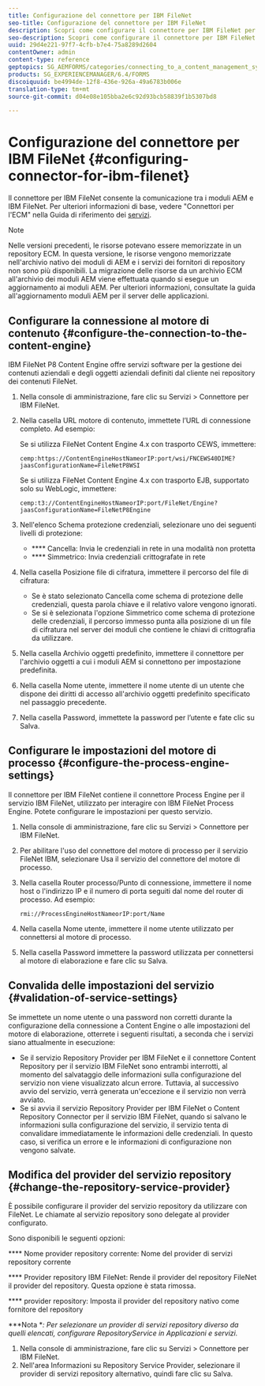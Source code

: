 ```yaml
---
title: Configurazione del connettore per IBM FileNet
seo-title: Configurazione del connettore per IBM FileNet
description: Scopri come configurare il connettore per IBM FileNet per abilitare la comunicazione tra i moduli AEM e IBM FileNet.
seo-description: Scopri come configurare il connettore per IBM FileNet per abilitare la comunicazione tra i moduli AEM e IBM FileNet.
uuid: 29d4e221-97f7-4cfb-b7e4-75a8289d2604
contentOwner: admin
content-type: reference
geptopics: SG_AEMFORMS/categories/connecting_to_a_content_management_system
products: SG_EXPERIENCEMANAGER/6.4/FORMS
discoiquuid: be4994de-12f8-436e-926a-49a6783b006e
translation-type: tm+mt
source-git-commit: d04e08e105bba2e6c92d93bcb58839f1b5307bd8

---
```



# Configurazione del connettore per IBM FileNet {#configuring-connector-for-ibm-filenet}

Il connettore per IBM FileNet consente la comunicazione tra i moduli AEM e IBM FileNet. Per ulteriori informazioni di base, vedere &quot;Connettori per l&#39;ECM&quot; nella Guida di riferimento dei [servizi](https://www.adobe.com/go/learn_aemforms_services_63).

>[!NOTE]
>
>Nelle versioni precedenti, le risorse potevano essere memorizzate in un repository ECM. In questa versione, le risorse vengono memorizzate nell&#39;archivio nativo dei moduli di AEM e i servizi dei fornitori di repository non sono più disponibili. La migrazione delle risorse da un archivio ECM all&#39;archivio dei moduli AEM viene effettuata quando si esegue un aggiornamento ai moduli AEM. Per ulteriori informazioni, consultate la guida all&#39;aggiornamento moduli AEM per il server delle applicazioni.

## Configurare la connessione al motore di contenuto {#configure-the-connection-to-the-content-engine}

IBM FileNet P8 Content Engine offre servizi software per la gestione dei contenuti aziendali e degli oggetti aziendali definiti dal cliente nei repository dei contenuti FileNet.

1. Nella console di amministrazione, fare clic su Servizi > Connettore per IBM FileNet.
1. Nella casella URL motore di contenuto, immettete l’URL di connessione completo. Ad esempio:

   Se si utilizza FileNet Content Engine 4.x con trasporto CEWS, immettere:

   `cemp:https://ContentEngineHostNameorIP:port/wsi/FNCEWS40DIME?jaasConfigurationName=FileNetP8WSI`

   Se si utilizza FileNet Content Engine 4.x con trasporto EJB, supportato solo su WebLogic, immettere:

   `cemp:t3://ContentEngineHostNameorIP:port/FileNet/Engine?jaasConfigurationName=FileNetP8Engine`

1. Nell&#39;elenco Schema protezione credenziali, selezionare uno dei seguenti livelli di protezione:

   * **** Cancella: Invia le credenziali in rete in una modalità non protetta
   * **** Simmetrico: Invia credenziali crittografate in rete

1. Nella casella Posizione file di cifratura, immettere il percorso del file di cifratura:

   * Se è stato selezionato Cancella come schema di protezione delle credenziali, questa parola chiave e il relativo valore vengono ignorati.
   * Se si è selezionata l&#39;opzione Simmetrico come schema di protezione delle credenziali, il percorso immesso punta alla posizione di un file di cifratura nel server dei moduli che contiene le chiavi di crittografia da utilizzare.

1. Nella casella Archivio oggetti predefinito, immettere il connettore per l&#39;archivio oggetti a cui i moduli AEM si connettono per impostazione predefinita.
1. Nella casella Nome utente, immettere il nome utente di un utente che dispone dei diritti di accesso all&#39;archivio oggetti predefinito specificato nel passaggio precedente.
1. Nella casella Password, immettete la password per l’utente e fate clic su Salva.

## Configurare le impostazioni del motore di processo {#configure-the-process-engine-settings}

Il connettore per IBM FileNet contiene il connettore Process Engine per il servizio IBM FileNet, utilizzato per interagire con IBM FileNet Process Engine. Potete configurare le impostazioni per questo servizio.

1. Nella console di amministrazione, fare clic su Servizi > Connettore per IBM FileNet.
1. Per abilitare l&#39;uso del connettore del motore di processo per il servizio FileNet IBM, selezionare Usa il servizio del connettore del motore di processo.
1. Nella casella Router processo/Punto di connessione, immettere il nome host o l&#39;indirizzo IP e il numero di porta seguiti dal nome del router di processo. Ad esempio:

   `rmi://ProcessEngineHostNameorIP:port/Name`

1. Nella casella Nome utente, immettere il nome utente utilizzato per connettersi al motore di processo.
1. Nella casella Password immettere la password utilizzata per connettersi al motore di elaborazione e fare clic su Salva.

## Convalida delle impostazioni del servizio {#validation-of-service-settings}

Se immettete un nome utente o una password non corretti durante la configurazione della connessione a Content Engine o alle impostazioni del motore di elaborazione, otterrete i seguenti risultati, a seconda che i servizi siano attualmente in esecuzione:

* Se il servizio Repository Provider per IBM FileNet e il connettore Content Repository per il servizio IBM FileNet sono entrambi interrotti, al momento del salvataggio delle informazioni sulla configurazione del servizio non viene visualizzato alcun errore. Tuttavia, al successivo avvio del servizio, verrà generata un&#39;eccezione e il servizio non verrà avviato.
* Se si avvia il servizio Repository Provider per IBM FileNet o Content Repository Connector per il servizio IBM FileNet, quando si salvano le informazioni sulla configurazione del servizio, il servizio tenta di convalidare immediatamente le informazioni delle credenziali. In questo caso, si verifica un errore e le informazioni di configurazione non vengono salvate.

## Modifica del provider del servizio repository {#change-the-repository-service-provider}

È possibile configurare il provider del servizio repository da utilizzare con FileNet. Le chiamate al servizio repository sono delegate al provider configurato.

Sono disponibili le seguenti opzioni:

**** Nome provider repository corrente: Nome del provider di servizi repository corrente

**** Provider repository IBM FileNet: Rende il provider del repository FileNet il provider del repository.  Questa opzione è stata rimossa.

**** provider repository: Imposta il provider del repository nativo come fornitore del repository

***Nota **: Per selezionare un provider di servizi repository diverso da quelli elencati, configurare RepositoryService in Applicazioni e servizi.<!-- Fix broken link(See Managing Services) -->*

1. Nella console di amministrazione, fare clic su Servizi > Connettore per IBM FileNet.
1. Nell&#39;area Informazioni su Repository Service Provider, selezionare il provider di servizi repository alternativo, quindi fare clic su Salva.

